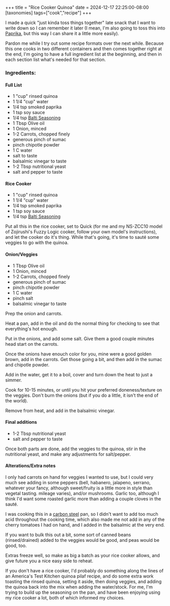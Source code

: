 +++
title = "Rice Cooker Quinoa"
date = 2024-12-17 22:25:00-08:00
[taxonomies]
tags=["cook","recipe"]
+++

I made a quick "just kinda toss things together" late snack that I want to write down so I can remember it later (I mean, I'm also going to toss this into [Paprika](https://www.paprikaapp.com/), but this way I can share it a little more easily). 

Pardon me while I try out some recipe formats over the next while. Because this one cooks in two different containers and then comes together right at the end, I'm going to have a full ingredient list at the beginning, and then in each section list what's needed for that section.

### Ingredients:
#### Full List
* 1 "cup" rinsed quinoa
* 1 1/4 "cup" water
* 1/4 tsp smoked paprika
* 1 tsp soy sauce
* 1/4 tsp [Balti Seasoning](https://www.penzeys.com/online-catalog/balti-seasoning/c-24/p-126/pd-s)
* 1 Tbsp Olive oil
* 1 Onion, minced
* 1-2 Carrots, chopped finely
* generous pinch of sumac
* pinch chipotle powder
* 1 C water
* salt to taste
* balsalmic vinegar to taste
* 1-2 Tbsp nutritional yeast
* salt and pepper to taste

#### Rice Cooker
* 1 "cup" rinsed quinoa
* 1 1/4 "cup" water
* 1/4 tsp smoked paprika
* 1 tsp soy sauce
* 1/4 tsp [Balti Seasoning](https://www.penzeys.com/online-catalog/balti-seasoning/c-24/p-126/pd-s)

Put all this in the rice cooker, set to Quick (for me and my NS-ZCC10 model of Zojirushi's Fuzzy Logic cooker, follow your own model's instructions), and let the cooker do it's thing. While that's going, it's time to sauté some veggies to go with the quinoa.

#### Onion/Veggies
* 1 Tbsp Olive oil
* 1 Onion, minced
* 1-2 Carrots, chopped finely
* generous pinch of sumac
* pinch chipotle powder
* 1 C water
* pinch salt
* balsalmic vinegar to taste

Prep the onion and carrots. 

Heat a pan, add in the oil and do the normal thing for checking to see that everything's hot enough. 

Put in the onions, and add some salt. Give them a good couple minutes head start on the carrots. 

Once the onions have enouch color for you, mine were a good golden brown, add in the carrots. Get those going a bit, and then add in the sumac and chipotle powder. 

Add in the water, get it to a boil, cover and turn down the heat to just a simmer. 

Cook for 10-15 minutes, or until you hit your preferred doneness/texture on the veggies. Don't burn the onions (but if you do a little, it isn't the end of the world). 

Remove from heat, and add in the balsalmic vinegar.

#### Final additions
* 1-2 Tbsp nutritional yeast
* salt and pepper to taste

Once both parts are done, add the veggies to the quinoa, stir in the nutritional yeast, and make any adjustments for salt/pepper. 

#### Alterations/Extra notes
I only had carrots on hand for veggies I wanted to use, but I could very much see adding in some peppers (bell, habanero, jalapeno, serrano, whatever your fancy, although sweet/fruity is a little more in style than vegetal tasting. mileage varies), and/or mushrooms. Garlic too, although I think I'd want some roasted garlic more than adding a couple cloves in the sauté.

I was cooking this in a [carbon steel](https://www.stratacookware.com/product-page/10-strata-carbon-steel-clad-frying-pan) pan, so I didn't want to add too much acid throughout the cooking time, which also made me not add in any of the cherry tomatoes I had on hand, and I added in the balsalmic at the very end. 

If you want to bulk this out a bit, some sort of canned beans (rinsed/drained) added to the veggies would be good, and peas would be good, too. 

Extras freeze well, so make as big a batch as your rice cooker allows, and give future you a nice easy side to reheat.

If you don't have a rice cooker, I'd probably do something along the lines of an America's Test Kitchen quinoa pilaf recipe, and do some extra work toasting the rinsed quinoa, setting it aside, then doing veggies, and adding the quinoa back into the mix when adding the water/stock. For me, I'm trying to build up the seasoning on the pan, and have been enjoying using my rice cooker a lot, both of which informed my choices.
